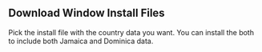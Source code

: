 ## Download Window Install Files
Pick the install file with the country data you want. You can install the both to include both Jamaica and Dominica data.
